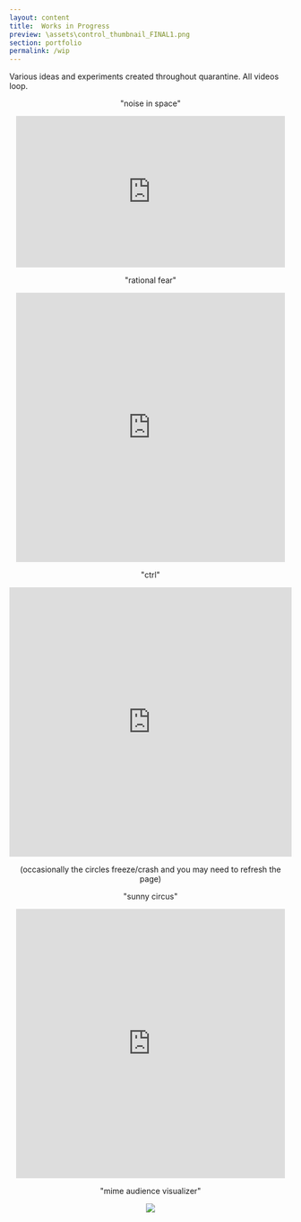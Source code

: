 ```yaml
---
layout: content
title:  Works in Progress
preview: \assets\control_thumbnail_FINAL1.png
section: portfolio
permalink: /wip
---
```

Various ideas and experiments created throughout quarantine. All videos loop.

<p align="center">"noise in space"</p>
<p align="center"><iframe src="https://player.vimeo.com/video/572308886?loop=1&portrait=0" width="480" height="270" frameborder="0" allow="autoplay; fullscreen; picture-in-picture" allowfullscreen></iframe></p>

<p align="center">"rational fear"</p>
<p align="center"><iframe src="https://player.vimeo.com/video/572290346?loop=1&portrait=0" width="480" height="480" frameborder="0" allow="autoplay; fullscreen; picture-in-picture" allowfullscreen></iframe></p>

<p align="center">"ctrl"</p>
<p align="center"><iframe src="https://editor.p5js.org/dinosoar/embed/2e9GnmWmt"  style="width:100%; height:480px;" frameborder="0"></iframe></p>
<p align="center">(occasionally the circles freeze/crash and you may need to refresh the page)</p>
<p align="center">"sunny circus"</p>
<p align="center"><iframe src="https://player.vimeo.com/video/572297809?loop=1&portrait=0" width="480" height="480" frameborder="0" allow="autoplay; fullscreen; picture-in-picture" allowfullscreen></iframe></p>
<p align="center">"mime audience visualizer"</p>
<p align="center"><img src="\assets\img\Decroux_Experiment_Styleframe.png"></p>